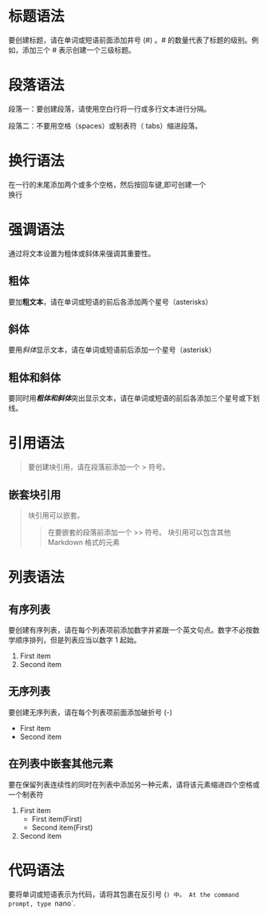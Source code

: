 # 标题语法
要创建标题，请在单词或短语前面添加井号 (#) 。# 的数量代表了标题的级别。例如，添加三个 # 表示创建一个三级标题。

# 段落语法
段落一：要创建段落，请使用空白行将一行或多行文本进行分隔。

段落二：不要用空格（spaces）或制表符（ tabs）缩进段落。

# 换行语法
在一行的末尾添加两个或多个空格，然后按回车键,即可创建一个  
换行

# 强调语法
通过将文本设置为粗体或斜体来强调其重要性。

## 粗体
要加**粗文本**，请在单词或短语的前后各添加两个星号（asterisks）

## 斜体
要用*斜体*显示文本，请在单词或短语前后添加一个星号（asterisk）

## 粗体和斜体
要同时用***粗体和斜体***突出显示文本，请在单词或短语的前后各添加三个星号或下划线。

# 引用语法
>要创建块引用，请在段落前添加一个 > 符号。

## 嵌套块引用
>块引用可以嵌套。
>>在要嵌套的段落前添加一个 >> 符号。
>>块引用可以包含其他 Markdown 格式的元素

# 列表语法

## 有序列表
要创建有序列表，请在每个列表项前添加数字并紧跟一个英文句点。数字不必按数学顺序排列，但是列表应当以数字 1 起始。
1. First item
1. Second item

## 无序列表
要创建无序列表，请在每个列表项前面添加破折号 (-)
- First item
- Second item

## 在列表中嵌套其他元素
要在保留列表连续性的同时在列表中添加另一种元素，请将该元素缩进四个空格或一个制表符
1. First item
    - First item(First)
    - Second item(First)
1. Second item

# 代码语法
要将单词或短语表示为代码，请将其包裹在反引号 (`) 中。
At the command prompt, type `nano`.
